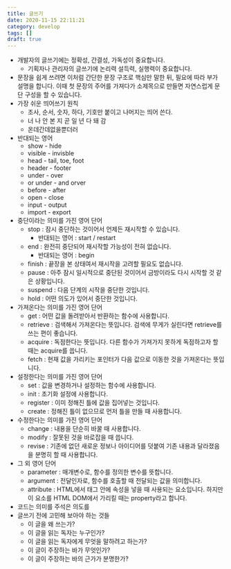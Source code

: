 ```yaml
---
title: 글쓰기
date: 2020-11-15 22:11:21
category: develop
tags: []
draft: true
---
```


- 개발자의 글쓰기에는 정확성, 간결성, 가독성이 중요합니다.
  - 기획자나 관리자의 글쓰기에 논리력 설득력, 실행력이 중요합니다.
- 문장을 쉽게 쓰려면 이처럼 간단한 문장 구조로 핵심만 말한 뒤, 필요에 따라 부가 설명을 합니다. 이때 첫 문장의 주어를 가져다가 소제목으로 만들면 자연스럽게 문단 구성을 할 수 있습니다.
- 가장 쉬운 띄어쓰기 원칙
  - 조사, 순서, 숫자, 하다, 기호만 붙이고 나머지는 띄어 쓴다.
  - 너 나 안 본 지 곧 일 년 다 돼 감
  - 온데간데없을뿐더러
- 반대되는 영어
  - show - hide
  - visible - invisble
  - head - tail, toe, foot
  - header - footer
  - under - over
  - or under - and orver
  - before - after
  - open - close
  - input - output
  - import - export
- 중단이라는 의미를 가진 영어 단어
  - stop : 잠시 중단하는 것이어서 언제든 재시작할 수 있습니다.
    - 반대되는 영어 : start / restart
  - end : 완전히 중단되어 재시작할 가능성이 전혀 없습니다.
    - 반대되는 영어 : begin
  - finish : 끝장을 본 상태여서 재시작을 고려할 필요도 없습니다.
  - pause : 아주 잠시 일시적으로 중단된 것이어서 금방이라도 다시 시작할 것 같은 상황입니다.
  - suspend : 다음 단계의 시작을 중단한 것입니다.
  - hold : 어떤 의도가 있어서 중단한 것입니다.
- 가져온다는 의미를 가진 영어 단어
  - get : 어떤 값을 돌려받아서 반환하는 함수에 사용합니다.
  - retrieve : 검색해서 가져온다는 뜻입니다. 검색에 무게가 실린다면 retrieve를 쓰는 편이 좋습니다.
  - acquire : 독점한다는 뜻입니다. 다른 함수가 가져가지 못하게 독점하고자 할 때는 acquire를 씁니다.
  - fetch : 현재 값을 가리키는 포인터가 다음 값으로 이동한 것을 가져온다는 뜻입니다.
- 설정한다는 의미를 가진 영어 단어
  - set : 값을 변경하거나 설정하는 함수에 사용합니다.
  - init : 초기화 설정에 사용합니다.
  - register : 이미 정해진 틀에 값을 집어넣는 것입니다.
  - create : 정해진 틀이 없으므로 먼저 틀을 만들 때 사용합니다.
- 수정한다는 의미를 가진 영어 단어
  - change : 내용을 단순히 바꿀 때 사용합니다.
  - modify : 잘못된 것을 바로잡을 때 씁니다.
  - revise : 기존에 없던 새로운 정보나 아이디어를 덧붙여 기존 내용과 달라졌음을 분명히 할 때 사용합니다.
- 그 외 영어 단어
  - parameter : 매개변수로, 함수를 정의한 변수를 뜻합니다.
  - argument : 전달인자로, 함수를 호출할 때 전달되는 값을 의미합니다.
  - attribute : HTML에서 태그 안에 속성을 넣을 때 사용되는 요소입니다. 하지만 이 요소를 HTML DOM에서 가리킬 때는 property라고 합니다.
- 코드는 의미를 주석은 의도를
- 글쓰기 전에 고민해 보아야 하는 것들
  - 이 글을 왜 쓰는가?
  - 이 글을 읽는 독자는 누구인가?
  - 이 글을 읽는 독자에게 무엇을 말하려고 하는가?
  - 이 글이 주장하는 바가 무엇인가?
  - 이 글이 주장하는 바의 근가가 분명한가?
